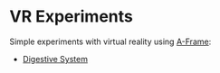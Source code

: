 # VR Experiments

Simple experiments with virtual reality using [A-Frame](https://aframe.io/):

- [Digestive System](digestive-system/index.html)